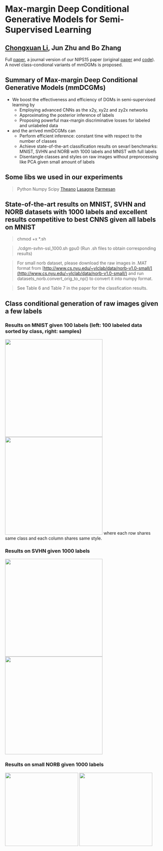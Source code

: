 # Max-margin Deep Conditional Generative Models for Semi-Supervised Learning
## [Chongxuan Li](https://github.com/zhenxuan00), Jun Zhu and Bo Zhang

Full [paper](https://arxiv.org/abs/1611.07119), a journal version of our NIPS15 paper (original [paper](https://arxiv.org/abs/1504.06787) and [code](https://github.com/zhenxuan00/mmdgm)). A novel class-condional variants of mmDGMs is proposed.

## Summary of Max-margin Deep Conditional Generative Models (mmDCGMs)

- We boost the effectiveness and efficiency of DGMs in semi-supervised learning by
  - Employing advanced CNNs as the x2y, xy2z and zy2x networks
  - Approximating the posterior inference of labels
  - Proposing powerful max-margin discriminative losses for labeled and unlabeled data
- and the arrived mmDCGMs can
  - Perform efficient inference: constant time with respect to the number of classes
  - Achieve state-of-the-art classification results on sevarl benchmarks: MNIST, SVHN and NORB with 1000 labels and MNIST with full labels
  - Disentangle classes and styles on raw images without preprocessing like PCA given small amount of labels

## Some libs we used in our experiments
> Python
> Numpy
> Scipy
> [Theano](https://github.com/Theano/Theano)
> [Lasagne](https://github.com/Lasagne/Lasagne)
> [Parmesan](https://github.com/casperkaae/parmesan)

## State-of-the-art results on MNIST, SVHN and NORB datasets with 1000 labels and excellent results competitive to best CNNS given all labels on MNIST

> chmod +x *.sh

> ./cdgm-svhn-ssl_1000.sh gpu0 (Run .sh files to obtain corresponding results)

> For small norb dataset, please download the raw images in .MAT format from [http://www.cs.nyu.edu/~ylclab/data/norb-v1.0-small/](http://www.cs.nyu.edu/~ylclab/data/norb-v1.0-small/) and run datasets_norb.convert_orig_to_np() to convert it into numpy format. 

> See Table 6 and Table 7 in the paper for the classfication results.

## Class conditional generation of raw images given a few labels

### Results on MNIST given 100 labels (left: 100 labeled data sorted by class, right: samples)
<img src="https://github.com/zhenxuan00/mmdcgm-ssl/blob/master/images/ssl-mnist-data.png" width="320">  <img src="https://github.com/zhenxuan00/mmdcgm-ssl/blob/master/images/ssl-mnist-sample.png" width="320">
where each row shares same class and each column shares same style.

### Results on SVHN given 1000 labels
<img src="https://github.com/zhenxuan00/mmdcgm-ssl/blob/master/images/ssl-svhn-data.png" width="320">  <img src="https://github.com/zhenxuan00/mmdcgm-ssl/blob/master/images/ssl-svhn-sample.png" width="320">

### Results on small NORB given 1000 labels
<img src="https://github.com/zhenxuan00/mmdcgm-ssl/blob/master/images/ssl-norb-data.png" width="240">  <img src="https://github.com/zhenxuan00/mmdcgm-ssl/blob/master/images/ssl-norb-sample.png" width="240">
